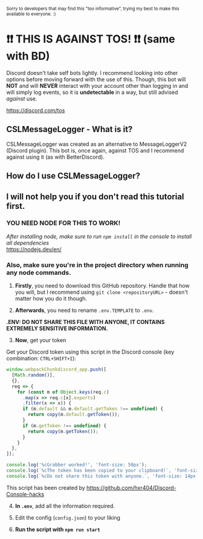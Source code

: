 <sub>Sorry to developers that may find this "too informative", trying my best to make this available to everyone. :)</sub>

# ❗❗ THIS IS AGAINST TOS! ❗❗ (same with BD)
Discord doesn't take self bots lightly. I recommend looking into other options before moving forward with the use of this. Though, this bot will **NOT** and will **NEVER** interact with your account other than logging in and will simply log events, so it is **undetectable** in a way, but still advised *against* use.

https://discord.com/tos

## CSLMessageLogger - What is it?
CSLMessageLogger was created as an alternative to MessageLoggerV2 (Discord plugin). This bot is, once again, against TOS and I recommend against using it (as with BetterDiscord).

## How do I use CSLMessageLogger?
## I will not help you if you don't read this tutorial first.
### YOU NEED NODE FOR THIS TO WORK!
*After installing node, make sure to run `npm install` in the console to install all dependencies*\
https://nodejs.dev/en/

### Also, make sure you're in the project directory when running any node commands.

1. **Firstly**, you need to download this GitHub repository. Handle that how you will, but I recommend using `git clone <repositoryURL>` - doesn't matter how you do it though.

2. **Afterwards**, you need to rename `.env.TEMPLATE` to `.env`.

**.ENV: DO NOT SHARE THIS FILE WITH ANYONE, IT CONTAINS EXTREMELY SENSITIVE INFORMATION.**

3. **Now**, get your token

Get your Discord token using this script in the Discord console (key combination: `CTRL+SHIFT+I`):

```js
window.webpackChunkdiscord_app.push([
  [Math.random()],
  {},
  req => {
    for (const m of Object.keys(req.c)
      .map(x => req.c[x].exports)
      .filter(x => x)) {
      if (m.default && m.default.getToken !== undefined) {
        return copy(m.default.getToken());
      }
      if (m.getToken !== undefined) {
        return copy(m.getToken());
      }
    }
  },
]);

console.log('%cGrabber worked!', 'font-size: 50px');
console.log(`%cThe token has been copied to your clipboard!`, 'font-size: 16px');
console.log(`%cDo not share this token with anyone.`, 'font-size: 14px');
```

This script has been created by https://github.com/hxr404/Discord-Console-hacks

4. **In `.env`**, add all the information required.

5. Edit the config (`config.json`) to your liking

6. **Run the script with `npm run start`**
